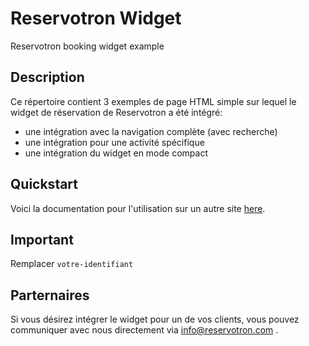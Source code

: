 Reservotron Widget
===========

Reservotron booking widget example

Description
-----------

Ce répertoire contient 3 exemples de page HTML simple sur lequel le widget de réservation de Reservotron a été intégré:

* une intégration avec la navigation complète (avec recherche)
* une intégration pour une activité spécifique
* une intégration du widget en mode compact

Quickstart
----------

Voici la documentation pour l'utilisation sur un autre site [here](https://reservotron.gitbooks.io/reservotron/content/ajoutez_reservotron_sur_votre_site.html).

Important
----------

Remplacer `votre-identifiant`

Parternaires
--------------------------------

Si vous désirez intégrer le widget pour un de vos clients, vous pouvez communiquer avec nous directement via info@reservotron.com .
